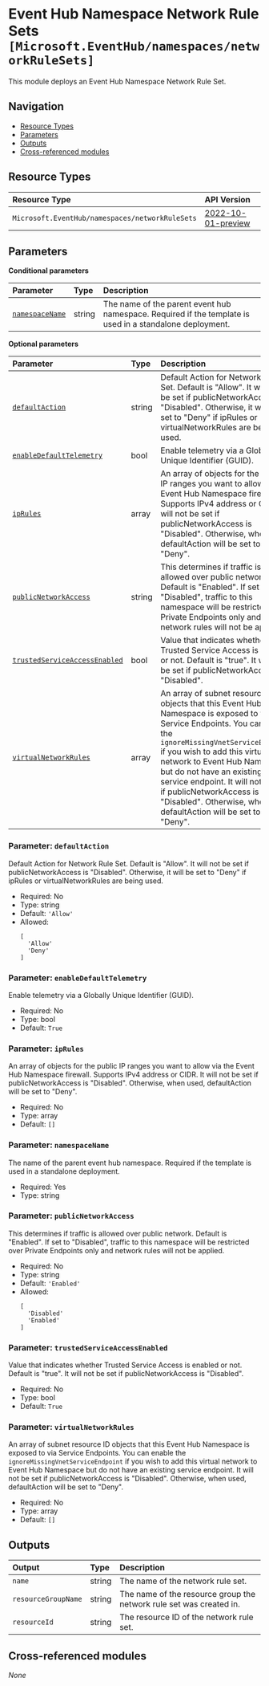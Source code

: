 # Event Hub Namespace Network Rule Sets `[Microsoft.EventHub/namespaces/networkRuleSets]`

This module deploys an Event Hub Namespace Network Rule Set.

## Navigation

- [Resource Types](#Resource-Types)
- [Parameters](#Parameters)
- [Outputs](#Outputs)
- [Cross-referenced modules](#Cross-referenced-modules)

## Resource Types

| Resource Type | API Version |
| :-- | :-- |
| `Microsoft.EventHub/namespaces/networkRuleSets` | [2022-10-01-preview](https://learn.microsoft.com/en-us/azure/templates/Microsoft.EventHub/2022-10-01-preview/namespaces/networkRuleSets) |

## Parameters

**Conditional parameters**

| Parameter | Type | Description |
| :-- | :-- | :-- |
| [`namespaceName`](#parameter-namespacename) | string | The name of the parent event hub namespace. Required if the template is used in a standalone deployment. |

**Optional parameters**

| Parameter | Type | Description |
| :-- | :-- | :-- |
| [`defaultAction`](#parameter-defaultaction) | string | Default Action for Network Rule Set. Default is "Allow". It will not be set if publicNetworkAccess is "Disabled". Otherwise, it will be set to "Deny" if ipRules or virtualNetworkRules are being used. |
| [`enableDefaultTelemetry`](#parameter-enabledefaulttelemetry) | bool | Enable telemetry via a Globally Unique Identifier (GUID). |
| [`ipRules`](#parameter-iprules) | array | An array of objects for the public IP ranges you want to allow via the Event Hub Namespace firewall. Supports IPv4 address or CIDR. It will not be set if publicNetworkAccess is "Disabled". Otherwise, when used, defaultAction will be set to "Deny". |
| [`publicNetworkAccess`](#parameter-publicnetworkaccess) | string | This determines if traffic is allowed over public network. Default is "Enabled". If set to "Disabled", traffic to this namespace will be restricted over Private Endpoints only and network rules will not be applied. |
| [`trustedServiceAccessEnabled`](#parameter-trustedserviceaccessenabled) | bool | Value that indicates whether Trusted Service Access is enabled or not. Default is "true". It will not be set if publicNetworkAccess is "Disabled". |
| [`virtualNetworkRules`](#parameter-virtualnetworkrules) | array | An array of subnet resource ID objects that this Event Hub Namespace is exposed to via Service Endpoints. You can enable the `ignoreMissingVnetServiceEndpoint` if you wish to add this virtual network to Event Hub Namespace but do not have an existing service endpoint. It will not be set if publicNetworkAccess is "Disabled". Otherwise, when used, defaultAction will be set to "Deny". |

### Parameter: `defaultAction`

Default Action for Network Rule Set. Default is "Allow". It will not be set if publicNetworkAccess is "Disabled". Otherwise, it will be set to "Deny" if ipRules or virtualNetworkRules are being used.
- Required: No
- Type: string
- Default: `'Allow'`
- Allowed:
  ```Bicep
  [
    'Allow'
    'Deny'
  ]
  ```

### Parameter: `enableDefaultTelemetry`

Enable telemetry via a Globally Unique Identifier (GUID).
- Required: No
- Type: bool
- Default: `True`

### Parameter: `ipRules`

An array of objects for the public IP ranges you want to allow via the Event Hub Namespace firewall. Supports IPv4 address or CIDR. It will not be set if publicNetworkAccess is "Disabled". Otherwise, when used, defaultAction will be set to "Deny".
- Required: No
- Type: array
- Default: `[]`

### Parameter: `namespaceName`

The name of the parent event hub namespace. Required if the template is used in a standalone deployment.
- Required: Yes
- Type: string

### Parameter: `publicNetworkAccess`

This determines if traffic is allowed over public network. Default is "Enabled". If set to "Disabled", traffic to this namespace will be restricted over Private Endpoints only and network rules will not be applied.
- Required: No
- Type: string
- Default: `'Enabled'`
- Allowed:
  ```Bicep
  [
    'Disabled'
    'Enabled'
  ]
  ```

### Parameter: `trustedServiceAccessEnabled`

Value that indicates whether Trusted Service Access is enabled or not. Default is "true". It will not be set if publicNetworkAccess is "Disabled".
- Required: No
- Type: bool
- Default: `True`

### Parameter: `virtualNetworkRules`

An array of subnet resource ID objects that this Event Hub Namespace is exposed to via Service Endpoints. You can enable the `ignoreMissingVnetServiceEndpoint` if you wish to add this virtual network to Event Hub Namespace but do not have an existing service endpoint. It will not be set if publicNetworkAccess is "Disabled". Otherwise, when used, defaultAction will be set to "Deny".
- Required: No
- Type: array
- Default: `[]`


## Outputs

| Output | Type | Description |
| :-- | :-- | :-- |
| `name` | string | The name of the network rule set. |
| `resourceGroupName` | string | The name of the resource group the network rule set was created in. |
| `resourceId` | string | The resource ID of the network rule set. |

## Cross-referenced modules

_None_

